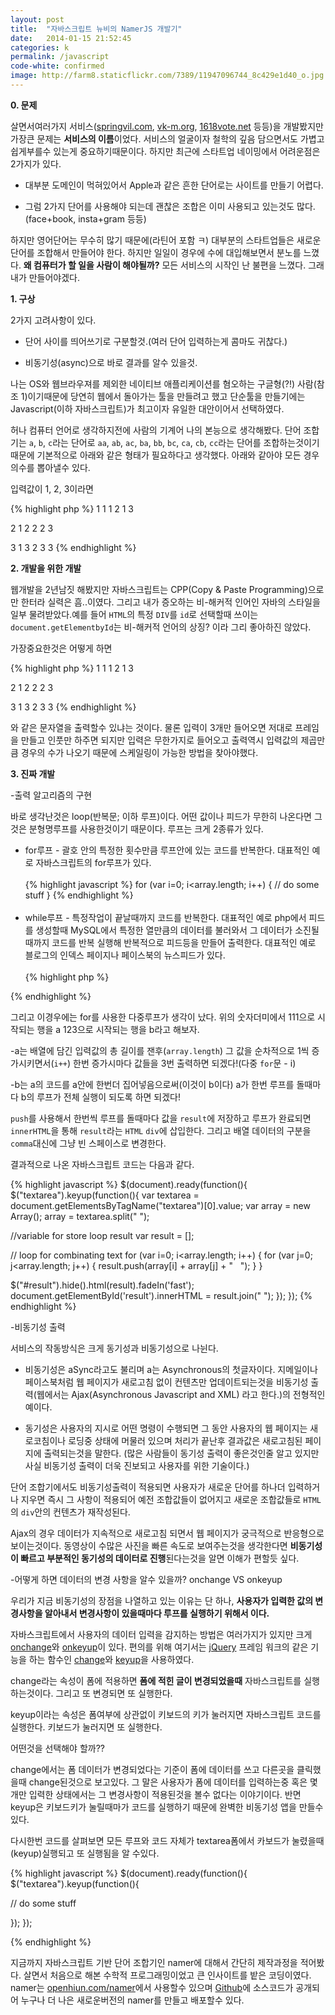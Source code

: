 ```yaml
---
layout: post
title:  "자바스크립트 뉴비의 NamerJS 개발기"
date:   2014-01-15 21:52:45
categories: k
permalink: /javascript
code-white: confirmed
image: http://farm8.staticflickr.com/7389/11947096744_8c429e1d40_o.jpg
---
```


**0. 문제**

살면서여러가지 서비스([springvil.com](http://springvil.com), [vk-m.org](http://vk-m.org), [1618vote.net](http://1618vote.net) 등등)을 개발봤지만 가장큰 문제는 **서비스의 이름**이었다. 서비스의 얼굴이자 철학의 깊음 담으면서도 가볍고 쉽게부를수 있는게 중요하기때문이다. 하지만 최근에 스타트업 네이밍에서 어려운점은 2가지가 있다.

- 대부분 도메인이 먹혀있어서 Apple과 같은 흔한 단어로는 사이트를 만들기 어렵다.

- 그럼 2가지 단어를 사용해야 되는데 괜찮은 조합은 이미 사용되고 있는것도 많다. (face+book, insta+gram 등등)

하지만 영어단어는 무수히 많기 때문에(라틴어 포함 ㅋ) 대부분의 스타트업들은 새로운 단어를 조합해서 만들어야 한다. 하지만 일일이 경우에 수에 대입해보면서 분노를 느꼈다. **왜 컴퓨터가 할 일을 사람이 해야될까?** 모든 서비스의 시작인 난 불편을 느꼈다. 그래 내가 만들어야겠다.

**1. 구상**

2가지 고려사항이 있다.

- 단어 사이를 띄어쓰기로 구분할것.(여러 단어 입력하는게 콤마도 귀찮다.)

- 비동기성(async)으로 바로 결과를 알수 있을것.

나는 OS와 웹브라우져를 제외한 네이티브 애플리케이션를 혐오하는 구글형(?!) 사람(참조 1)이기때문에 당연히 웹에서 돌아가는 툴을 만들려고 했고 단순툴을 만들기에는 Javascript(이하 자바스크립트)가 최고이자 유일한 대안이어서 선택하였다.

허나 컴퓨터 언어로 생각하지전에 사람의 기계어 나의 본능으로 생각해봤다. 단어 조합기는 `a`, `b`, `c`라는 단어로 `aa`, `ab`, `ac`, `ba`, `bb`, `bc`, `ca`, `cb`, `cc`라는 단어를 조합하는것이기때문에 기본적으로 아래와 같은 형태가 필요하다고 생각했다. 아래와 같아야 모든 경우의수를 뽑아낼수 있다. 

입력값이 1, 2, 3이라면

{% highlight php %}
1     1
1     2
1     3

2     1
2     2
2     3

3     1
3     2
3     3
{% endhighlight %}

**2. 개발을 위한 개발**

웹개발을 2년남짓 해봤지만 자바스크립트는 CPP(Copy & Paste Programming)으로만 한터라 실력은 흠..이였다. 
그리고 내가 증오하는 비-해커적 인어인 자바의 스타일을 일부 물려받았다.예를 들어 `HTML`의 특정 `DIV`를 `id`로 선택할때 쓰이는 ``document.getElementbyId``는 비-해커적 언어의 상징? 이라 그리 좋아하진 않았다.

가장중요한것은 어떻게 하면 

{% highlight php %}
1     1
1     2
1     3

2     1
2     2
2     3

3     1
3     2
3     3
{% endhighlight %}

와 같은 문자열을 출력할수 있냐는 것이다. 물론 입력이 3개만 들어오면 저대로 프레임을 만들고 인풋만 하주면 되지만 입력은 무한가지로 들어오고 출력역시 입력값의 제곱만큼 경우의 수가 나오기 때문에 스케일링이 가능한 방법을 찾아야했다.

**3. 진짜 개발**

-출력 알고리즘의 구현

바로 생각난것은 loop(반복문; 이하 루프)이다. 어떤 값이나 피드가 무한히 나온다면 그것은 분형명루프를 사용한것이기 때문이다. 루프는 크게 2종류가 있다.

- for루프 - 괄호 안의 특정한 횟수만큼 루프안에 있는 코드를 반복한다. 대표적인 예로 자바스크립트의 for루프가 있다.<br><br>
{% highlight javascript %}
for (var i=0; i<array.length; i++) {
// do some stuff
}
{% endhighlight %}<br><br>
- while루프 - 특정작업이 끝날때까지 코드를 반복한다. 대표적인 예로 php에서 피드를 생성할때 MySQL에서 특정한 열만큼의 데이터를 불러와서 그 데이터가 소진될때까지 코드를 반복 실행해 반복적으로 피드등을 만들어 출력한다. 대표적인 예로 블로그의 인덱스 페이지나 페이스북의 뉴스피드가 있다.<br><br>
{% highlight php %}
<?php
while ($feed_query_array = mysqli_fetch_array($feed_query_result)) {

// do some stuff

?>
{% endhighlight %}

그리고 이경우에는 for를 사용한 다중루프가 생각이 났다. 위의 숫자더미에서 111으로 시작되는 행을 a 123으로 시작되는 행을 b라고 해보자.

-a는 배열에 담긴 입력값의 총 길이를 잰후(`array.length`) 그 값을 순차적으로 1씩 증가시키면서(`i++`) 한번 증가시마다 값들을 3번 출력하면 되겠다!(다중 `for`문 - i)

-b는 a의 코드를 a안에 한번더 집어넣음으로써(이것이 b이다) a가 한번 루프를 돌때마다 b의 루프가 전체 실행이 되도록 하면 되겠다!

`push`를 사용해서 한번씩 루프를 돌때마다 값을 `result`에 저장하고 루프가 완료되면 `innerHTML`을 통해 `result`라는 `HTML` `div`에 삽입한다. 그리고 배열 데이터의 구분을 `comma`대신에 그냥 빈 스페이스로 변경한다.

결과적으로 나온 자바스크립트 코드는 다음과 같다.

{% highlight javascript %}
$(document).ready(function(){
$("textarea").keyup(function(){
var textarea = document.getElementsByTagName("textarea")[0].value;
var array = new Array();
array = textarea.split(" ");

//variable for store loop result
var result = [];

// loop for combinating text
for (var i=0; i<array.length; i++) {
for (var j=0; j<array.length; j++) {
result.push(array[i] + array[j] + "&nbsp;&nbsp;&nbsp;");
}
}

$("#result").hide().html(result).fadeIn('fast');
document.getElementById('result').innerHTML = result.join(" ");
});
});
{% endhighlight %}

-비동기성 출력

서비스의 작동방식은 크게 동기성과 비동기성으로 나뉜다.

- 비동기성은 aSync라고도 불리며 a는 Asynchronous의 첫글자이다. 지메일이나 페이스북처럼 웹 페이지가 새로고침 없이 컨텐츠만 업데이트되는것을 비동기성 출력(웹에서는 Ajax(Asynchronous Javascript and XML) 라고 한다.)의 전형적인 예이다.

- 동기성은 사용자의 지시로 어떤 명령이 수행되면 그 동안 사용자의 웹 페이지는 새로코침이나 로딩중 상태에 머물러 있으며 처리가 끝난후 결과값은 새로고침된 페이지에 출력되는것을 말한다. (많은 사람들이 동기성 출력이 좋은것인줄 알고 있지만 사실 비동기성 출력이 더욱 진보되고 사용자를 위한 기술이다.)

단어 조합기에서도 비동기성출력이 적용되면 사용자가 새로운 단어를 하나더 입력하거나 지우면 즉시 그 사항이 적용되어 예전 조합값들이 없어지고 새로운 조합값들로 `HTML`의 `div`안의 컨텐츠가 재작성된다.

Ajax의 경우 데이터가 지속적으로 새로고침 되면서 웹 페이지가 궁극적으로 반응형으로 보이는것이다. 동영상이 수많은 사진을 빠른 속도로 보여주는것을 생각한다면 **비동기성이 빠르고 부분적인 동기성의 데이터로 진행**된다는것을 알면 이해가 편할듯 싶다.



-어떻게 하면 데이터의 변경 사항을 알수 있을까? onchange VS onkeyup

우리가 지금 비동기성의 장점을 나열하고 있는 이유는 단 하나, **사용자가 입력한 값의 변경사항을 알아내서 변경사항이 있을때마다 루프를 실행하기 위해서 이다.**

자바스크립트에서 사용자의 데이터 입력을 감지하는 방법은 여러가지가 있지만 크게 [onchange](http://www.w3schools.com/jsref/event_onchange.asp)와 [onkeyup](http://www.w3schools.com/jsref/event_onkeyup.asp)이 있다. 편의를 위해 여기서는 [jQuery](http://jquery.com) 프레임 워크의 같은 기능을 하는 함수인 [change](http://api.jquery.com/change/)와 [keyup](http://api.jquery.com/keyup/)을 사용하였다.

change라는 속성이 폼에 적용하면 **폼에 적힌 글이 변경되었을때** 자바스크립트를 실행하는것이다. 그리고 또 변경되면 또 실행한다.

keyup이라는 속성은 폼여부에 상관없이 키보드의 키가 눌러지면 자바스크립트 코드를 실행한다. 키보드가 눌러지면 또 실행한다.

어떤것을 선택해야 할까??

change에서는 폼 데이터가 변경되었다는 기준이 폼에 데이터를 쓰고 다른곳을 클릭했을때 change된것으로 보고있다. 그 말은 사용자가 폼에 데이터를 입력하는중 혹은 몇개만 입력한 상태에서는 그 변경사항이 적용된것을 볼수 없다는 이야기이다. 반면 keyup은 키보드키가 눌릴때마가 코드를 실행하기 때문에 완벽한 비동기성 앱을 만들수 있다. 

다시한번 코드를 살펴보면 모든 루프와 코드 자체가 textarea폼에서 카보드가 눌렸을때(keyup)실행되고 또 실행됨을 알 수있다.

{% highlight javascript %}
$(document).ready(function(){
$("textarea").keyup(function(){

// do some stuff

});
});

{% endhighlight %}

지금까지 자바스크립트 기반 단어 조합기인 namer에 대해서 간단히 제작과정을 적어봤다. 살면서 처음으로 해본 수학적 프로그래밍이었고 큰 인사이트를 밭은 코딩이였다. namer는 [openhiun.com/namer](http://www.openhiun.com/namer)에서 사용할수 있으며 [Github](http://github.com/openhiun/namer)에 소스코드가 공개되어 누구나 더 나은 새로운버전의 namer를 만들고 배포할수 있다.
